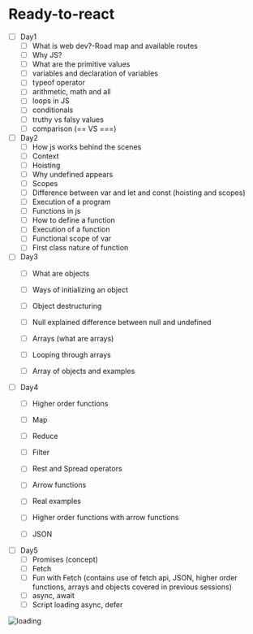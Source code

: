 # Ready-to-react

- [ ] Day1
  - [ ] What is web dev?-Road map and available routes
  - [ ] Why JS?
  - [ ] What are the primitive values
  - [ ] variables and declaration of variables
  - [ ] typeof operator
  - [ ] arithmetic, math and all
  - [ ] loops in JS
  - [ ] conditionals
  - [ ] truthy vs falsy values
  - [ ] comparison (== VS ===)

- [ ] Day2
  - [ ] How js works behind the scenes
  - [ ] Context
  - [ ] Hoisting
  - [ ] Why undefined appears
  - [ ] Scopes
  - [ ] Difference between var and let and const (hoisting and scopes)
  - [ ] Execution of a program
  - [ ] Functions in js
  - [ ] How to define a function
  - [ ] Execution of a function
  - [ ] Functional scope of var
  - [ ] First class nature of function

- [ ] Day3
  - [ ] What are objects
  - [ ] Ways of initializing an object
  - [ ] Object destructuring
  - [ ] Null explained difference between null and undefined
  - [ ] Arrays (what are arrays)
  - [ ] Looping through arrays
  - [ ] Array of objects and examples


- [ ] Day4
  - [ ] Higher order functions
  - [ ] Map
  - [ ] Reduce
  - [ ] Filter
  - [ ] Rest and Spread operators
  - [ ] Arrow functions
  - [ ] Real examples
  - [ ] Higher order functions with arrow functions
  - [ ] JSON


- [ ] Day5
  - [ ] Promises (concept)
  - [ ] Fetch
  - [ ] Fun with Fetch (contains use of fetch api, JSON, higher order functions, arrays and objects covered in previous sessions)
  - [ ] async, await
  - [ ] Script loading async, defer 

<img alt="loading" src="https://c.tenor.com/gfmfwqdidD0AAAAC/loading-buffering.gif"></img> 
